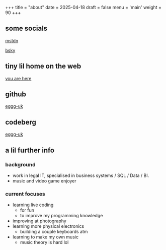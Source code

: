 +++
title = "about"
date = 2025-04-18
draft = false
menu = 'main'
weight = 90
+++


## some socials
[mstdn](https://hachyderm.io/@eggg)

[bsky](https://bsky.app/profile/eggg.uk)

## tiny lil home on the web
[you are here](https://eggg.uk)

## github 
[eggg-uk](https://github.com/eggg-uk)

## codeberg
[eggg-uk](https://codeberg.org/eggg-uk)

## a lil further info
### background
- work in legal IT, specialised in business systems / SQL / Data / BI.
- music and video game enjoyer

### current focuses
- learning live coding
  - for fun
  - to improve my programming knowledge
- improving at photography
- learning more physical electronics
  - building a couple keyboards atm
- learning to make my own music
  - music theory is hard lol
